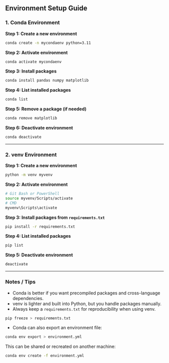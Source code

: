 ## **Environment Setup Guide**

### **1. Conda Environment**

**Step 1: Create a new environment**

```bash
conda create -n mycondaenv python=3.11
```

**Step 2: Activate environment**

```bash
conda activate mycondaenv
```

**Step 3: Install packages**

```bash
conda install pandas numpy matplotlib
```

**Step 4: List installed packages**

```bash
conda list
```

**Step 5: Remove a package (if needed)**

```bash
conda remove matplotlib
```

**Step 6: Deactivate environment**

```bash
conda deactivate
```

---

### **2. venv Environment**

**Step 1: Create a new environment**

```bash
python -m venv myvenv
```

**Step 2: Activate environment**

```bash
# Git Bash or PowerShell
source myvenv/Scripts/activate
# CMD
myvenv\Scripts\activate
```

**Step 3: Install packages from `requirements.txt`**

```bash
pip install -r requirements.txt
```

**Step 4: List installed packages**

```bash
pip list
```

**Step 5: Deactivate environment**

```bash
deactivate
```

---

### **Notes / Tips**

* Conda is better if you want precompiled packages and cross-language dependencies.
* venv is lighter and built into Python, but you handle packages manually.
* Always keep a `requirements.txt` for reproducibility when using venv.
  
```bash
pip freeze > requirements.txt
```

* Conda can also export an environment file:

```bash
conda env export > environment.yml
```

This can be shared or recreated on another machine:

```bash
conda env create -f environment.yml
```
